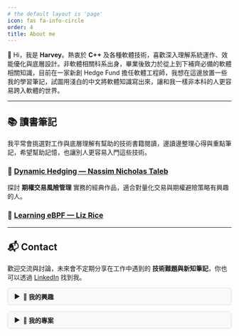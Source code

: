 ```yaml
---
# the default layout is 'page'
icon: fas fa-info-circle
order: 4
title: About me
---
```




👋 Hi，我是 **Harvey**。熱衷於 **C++** 及各種軟體技術，喜歡深入理解系統運作、效能優化與底層設計。非軟體相關科系出身，畢業後致力於從上到下補齊必備的軟體相關知識，目前在一家新創 Hedge Fund 擔任軟體工程師，我想在這邊放置一些我的學習筆記，試圖用淺白的中文將軟體知識寫出來，讓和我一樣非本科的人更容易跨入軟體的世界。

---

## 📚 讀書筆記

我平常會挑選對工作與底層理解有幫助的技術書籍閱讀，邊讀邊整理心得與重點筆記，希望幫助記憶，也讓別人更容易入門這些技術。 

### 🔹 [Dynamic Hedging — Nassim Nicholas Taleb](/posts/note-dynamic-hedging)
探討 **期權交易風險管理** 實務的經典作品，適合對量化交易與期權避險策略有興趣的人。  

### 🔹 [Learning eBPF — Liz Rice](/posts/note-learning-ebpf)

---

## 📬 Contact

歡迎交流與討論，未來會不定期分享在工作中遇到的 **技術難題與新知筆記**，你也可以透過 [LinkedIn](https://www.linkedin.com/in/harveywu-k/) 找到我。


<style>
.toggle {
  border: 1px solid #ddd;
  border-radius: 6px;
  margin: 1em 0;
  background: #f9f9f9;
  overflow: hidden;
  transition: background 0.2s ease;
}
.toggle.open {
  background: #fff;
  border-color: #aaa;
  box-shadow: 0 2px 6px rgba(0,0,0,0.05);
}
.toggle-header {
  cursor: pointer;
  padding: 0.6em 1em;
  font-weight: bold;
  display: flex;
  align-items: center;
  position: relative;
}
.toggle-header::before {
  content: "▶";
  display: inline-block;
  margin-right: 0.5em;
  transition: transform 0.2s ease;
}
.toggle.open .toggle-header::before {
  transform: rotate(90deg);
}
.toggle-content {
  max-height: 0;
  overflow: hidden;
  padding: 0 1em;
  transition: max-height 0.3s ease, padding 0.3s ease;
}
.toggle.open .toggle-content {
  max-height: 500px;
  padding: 0.6em 1em;
}
</style>

<script>
document.addEventListener("DOMContentLoaded", function () {
  document.querySelectorAll(".toggle").forEach(function (toggle) {
    const header = toggle.querySelector(".toggle-header");
    header.addEventListener("click", function () {
      toggle.classList.toggle("open");
    });
  });
});
</script>

<div class="toggle">
  <div class="toggle-header">📌 我的興趣</div>
  <div class="toggle-content">
    我喜歡：
    - 程式設計
    - Linux Kernel
    - 金融交易系統  
  </div>
</div>

<div class="toggle">
  <div class="toggle-header">📂 我的專案</div>
  <div class="toggle-content">
    - Market Data Processing  
    - 高頻交易系統  
    - eBPF 系統監控工具  
  </div>
</div>